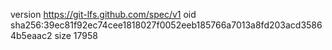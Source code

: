 version https://git-lfs.github.com/spec/v1
oid sha256:39ec81f92ec74cee1818027f0052eeb185766a7013a8fd203acd35864b5eaac2
size 17958
